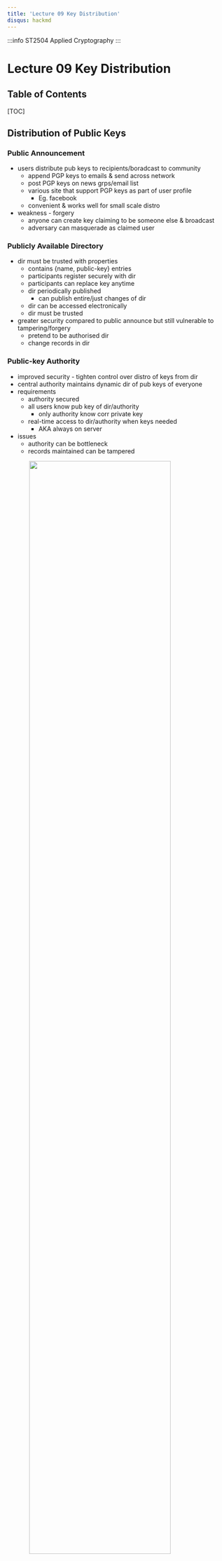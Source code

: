 ```yaml
---
title: 'Lecture 09 Key Distribution'
disqus: hackmd
---
```


:::info
ST2504 Applied Cryptography
:::

Lecture 09 Key Distribution
===

<style>
img{
/*     border: 2px solid red; */
    margin-left: auto;
    margin-right: auto;
    width: 80%;
    display: block;
}
</style>


## Table of Contents

[TOC]

Distribution of Public Keys
---
### Public Announcement
- users distribute pub keys to recipients/boradcast to community
    - append PGP keys to emails & send across network
    - post PGP keys on news grps/email list
    - various site that support PGP keys as part of user profile
        - Eg. facebook
    - convenient & works well for small scale distro
- weakness - forgery
    - anyone can create key claiming to be someone else & broadcast
    - adversary can masquerade as claimed user

### Publicly Available Directory
- dir must be trusted with properties
    - contains {name, public-key} entries
    - participants register securely with dir
    - participants can replace key anytime
    - dir periodically published
        - can publish entire/just changes of dir
    - dir can be accessed electronically
    - dir must be trusted
- greater security compared to public announce but still vulnerable to tampering/forgery
    - pretend to be authorised dir
    - change records in dir

### Public-key Authority
- improved security - tighten control over distro of keys from dir
- central authority maintains dynamic dir of pub keys of everyone
- requirements
    - authority secured
    - all users know pub key of dir/authority
        - only authority know corr private key
    - real-time access to dir/authority when keys needed
        - AKA always on server
- issues
    - authority can be bottleneck
    - records maintained can be tampered

![](https://i.imgur.com/IAIzCNo.png)
__E: Encryption/signing msg (if from authority)
N: Some random val that's hard to predict__

- A & B know their key pair
    - pub/priv keys & so is authority
- A & B published their pub key to authority
- authority verify all pub keys correct
- A & B know pub key of authority
- msg 3, 6 & 7 are for A & B to cfm they talking to right pt


### Public-key Certificate
- to overcome bottleneck, can use pub key certs
    - allow key exchange w/o real-time access to pub-key authority
    - binds identity to pub key
        - with other info like period of validity, rights of use etc.
- pub key signed by trusted Certificate Authority (CA) can be verified by anyone
    - pub key of CA is publicly available

![](https://i.imgur.com/5v1VPPY.png)
![](https://i.imgur.com/ukR4jkU.png)

- when A & B want to comm, only msg sent is (1) and (2)
- M1 & M4 happen in advance way before msg (1) and (2)
    - this why performance improved greatly
    - only (1) and (2) needed for A & B to exchange msg
    - no msg goes to authority during comm
- certs exchnage between A & B issued by CA
- CA not involved in comm
- certs received verified using CA's pub key

#### Certificate
![](https://i.imgur.com/bfEajlw.png)


### Key Exchange
- sharing secret keys securely with aid of pub key
    - pub key encryption
        - need long key to be effective
            - AKA hard to break
        - hence slow/CPU intensive
    - use secure way to exchange secret/session key
        - encrypt msg based on secret/session key


Diffie-Hellman Key Exchange
---
- 1st pub-key scheme proposed
    - by diffie & hellman 1976
    - note
        - Williamson (UK CESG) secretly proposed the concept in 1970
- DH not for data secrecy/auth
- DH key exchange is practical method for public exchange of secret key/shared value

![](https://i.imgur.com/4S3HUrw.png)

- DH features
    - establish common key known only to the 2
        - val of key depends on participants & their priv & pub key info
    - properties
        - cannot be used to exchange arbitrary msg
        - shld be
            - computationally easy - forward processing
                - exponentials modulo a prime/polynomial
            - computationally hard - reverse processing
                - discrete logarithms

### DH Setup
- all agree on global params
    - p is large prime int
    - g is primitive root modulo of p
- ea user generates his/her key
    - chooses secret key
        - ![](https://i.imgur.com/NCjx3C6.png)
- ea user makes pub key
    - alice's pub key
        - ![](https://i.imgur.com/d9nOOnI.png)
    - bob's pub key
        - ![](https://i.imgur.com/llA9QVP.png)
- shared session key for users

![](https://i.imgur.com/KOaW1Qo.png)

- K(ab) is session key in priv key encryption scheme between Alice & Bob
- subsequent comms between Alice & Bob will have same key as before
    - unless they change their pub keys
- atker must solve discrete log to get Xa r Xb

#### Example
![](https://i.imgur.com/LG2ha9M.png)


### Key Exchange Protocols
- if pub key properly secured in central dir AKA with PKI
    - other users can query pub key, compute secret key, communicate
    - auth of user possible because of PKI
- DH key exchange atks
    - replay atks with/without PKI
    - MITM atks (w/o PKI)



###### tags: `ACG SEM 2` `DISM SEM 2` `School` `Notes`
